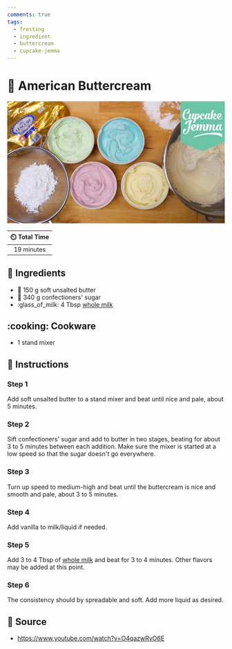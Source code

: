 ```yaml
---
comments: true
tags:
  - frosting
  - ingredient
  - buttercream
  - cupcake-jemma
---
```

# :cake: American Buttercream

![American Buttercream](../../assets/images/american-buttercream.jpg)

| :timer_clock: Total Time |
|:-----------------------: |
| 19 minutes |

## :salt: Ingredients

- :butter: 150 g soft unsalted butter
- :candy: 340 g confectioners' sugar
- :glass_of_milk: 4 Tbsp [whole milk][1]

## :cooking: Cookware

- 1 stand mixer

## :pencil: Instructions

### Step 1

Add soft unsalted butter to a stand mixer and beat until nice and pale, about 5 minutes.

### Step 2

Sift confectioners' sugar and add to butter in two stages, beating for about 3 to 5 minutes between each addition. Make
sure the mixer is started at a low speed so that the sugar doesn't go everywhere.

### Step 3

Turn up speed to medium-high and beat until the buttercream is nice and smooth and pale, about 3 to 5 minutes.

### Step 4

Add vanilla to milk/liquid if needed.

### Step 5

Add 3 to 4 Tbsp of [whole milk][1] and beat for 3 to 4 minutes. Other flavors may be added at this point.

### Step 6

The consistency should by spreadable and soft. Add more liquid as desired.

## :link: Source

- <https://www.youtube.com/watch?v=O4qazwRvO6E>

[1]: <../../reference/equivalents-and-substitutes.md#whole-milk>
